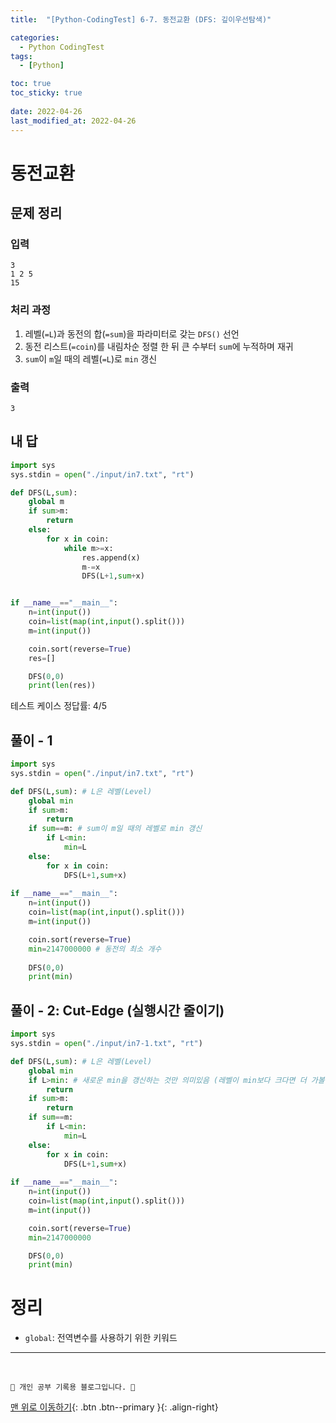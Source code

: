 ```yaml
---
title:  "[Python-CodingTest] 6-7. 동전교환 (DFS: 깊이우선탐색)"

categories:
  - Python CodingTest
tags:
  - [Python]

toc: true
toc_sticky: true
 
date: 2022-04-26
last_modified_at: 2022-04-26
---
```


# 동전교환
## 문제 정리
### 입력
```
3
1 2 5
15
```
### 처리 과정
1. 레벨(`=L`)과 동전의 합(`=sum`)을 파라미터로 갖는 `DFS()` 선언
2. 동전 리스트(`=coin`)를 내림차순 정렬 한 뒤 큰 수부터 `sum`에 누적하며 재귀
3. `sum`이 `m`일 때의 레벨(`=L`)로 `min` 갱신

### 출력
```
3
```
## 내 답
```py
import sys
sys.stdin = open("./input/in7.txt", "rt")

def DFS(L,sum):
    global m
    if sum>m:
        return
    else:
        for x in coin:
            while m>=x:
                res.append(x)
                m-=x
                DFS(L+1,sum+x)


if __name__=="__main__":
    n=int(input())
    coin=list(map(int,input().split()))
    m=int(input())

    coin.sort(reverse=True)
    res=[]

    DFS(0,0)
    print(len(res))
```
테스트 케이스 정답률: 4/5
## 풀이 - 1
```py
import sys
sys.stdin = open("./input/in7.txt", "rt")

def DFS(L,sum): # L은 레벨(Level)
    global min
    if sum>m:
        return
    if sum==m: # sum이 m일 때의 레벨로 min 갱신
        if L<min: 
            min=L
    else:
        for x in coin:
            DFS(L+1,sum+x)
  
if __name__=="__main__":
    n=int(input())
    coin=list(map(int,input().split()))
    m=int(input())

    coin.sort(reverse=True)
    min=2147000000 # 동전의 최소 개수
    
    DFS(0,0)
    print(min)
```
## 풀이 - 2: Cut-Edge (실행시간 줄이기)
```py
import sys
sys.stdin = open("./input/in7-1.txt", "rt")

def DFS(L,sum): # L은 레벨(Level)
    global min
    if L>min: # 새로운 min을 갱신하는 것만 의미있음 (레벨이 min보다 크다면 더 가볼필요 없음)
        return
    if sum>m:
        return
    if sum==m:
        if L<min: 
            min=L
    else:
        for x in coin:
            DFS(L+1,sum+x)
  
if __name__=="__main__":
    n=int(input())
    coin=list(map(int,input().split()))
    m=int(input())

    coin.sort(reverse=True)
    min=2147000000

    DFS(0,0)
    print(min)
```

# 정리
- `global`: 전역변수를 사용하기 위한 키워드

***
<br>

    💛 개인 공부 기록용 블로그입니다. 👻

[맨 위로 이동하기](#){: .btn .btn--primary }{: .align-right}
